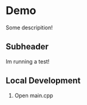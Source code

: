 # Demo

Some descripition!

## Subheader

Im running a test!

## Local Development

1. Open main.cpp
